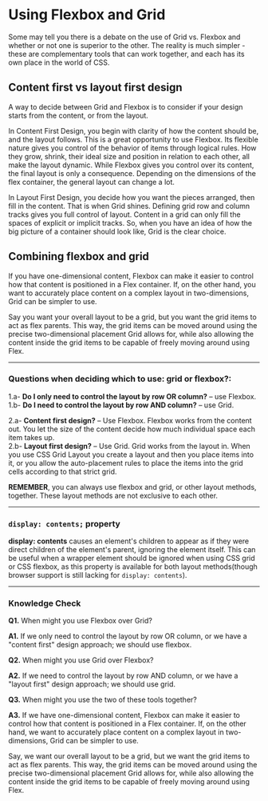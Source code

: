 # Using Flexbox and Grid
Some may tell you there is a debate on the use of Grid vs. Flexbox and whether or not one is superior to the other. The reality is much simpler - these are complementary tools that can work together, and each has its own place in the world of CSS.

## Content first vs layout first design
A way to decide between Grid and Flexbox is to consider if your design starts from the content, or from the layout.

In Content First Design, you begin with clarity of how the content should be, and the layout follows. This is a great opportunity to use Flexbox. Its flexible nature gives you control of the behavior of items through logical rules. How they grow, shrink, their ideal size and position in relation to each other, all make the layout dynamic. While Flexbox gives you control over its content, the final layout is only a consequence. Depending on the dimensions of the flex container, the general layout can change a lot.

In Layout First Design, you decide how you want the pieces arranged, then fill in the content. That is when Grid shines. Defining grid row and column tracks gives you full control of layout. Content in a grid can only fill the spaces of explicit or implicit tracks. So, when you have an idea of how the big picture of a container should look like, Grid is the clear choice.

## Combining flexbox and grid
If you have one-dimensional content, Flexbox can make it easier to control how that content is positioned in a Flex container. If, on the other hand, you want to accurately place content on a complex layout in two-dimensions, Grid can be simpler to use.

Say you want your overall layout to be a grid, but you want the grid items to act as flex parents. This way, the grid items can be moved around using the precise two-dimensional placement Grid allows for, while also allowing the content inside the grid items to be capable of freely moving around using Flex.

---
### Questions when deciding which to use: grid or flexbox?:
1.a- **Do I only need to control the layout by row OR column?** – use Flexbox.<br>
1.b- **Do I need to control the layout by row AND column?** – use Grid.<br>

2.a- **Content first design?** – Use Flexbox. Flexbox works from the content out. You let the size of the content decide how much individual space each item takes up.<br>
2.b- **Layout first design?** – Use Grid. Grid works from the layout in. When you use CSS Grid Layout you create a layout and then you place items into it, or you allow the auto-placement rules to place the items into the grid cells according to that strict grid.

**REMEMBER**, you can always use flexbox and grid, or other layout methods, together. These layout methods are not exclusive to each other.

---
### `display: contents;` property
**display: contents** causes an element's children to appear as if they were direct children of the element's parent, ignoring the element itself. This can be useful when a wrapper element should be ignored when using CSS grid or CSS flexbox, as this property is available for both layout methods(though browser support is still lacking for `display: contents`).

---

### Knowledge Check

**Q1.** When might you use Flexbox over Grid?

**A1.** If we only need to control the layout by row OR column, or we have a "content first" design approach; we should use flexbox.

**Q2.** When might you use Grid over Flexbox?

**A2.** If we need to control the layout by row AND column, or we have a "layout first" design approach; we should use grid.

**Q3.** When might you use the two of these tools together?

**A3.** If we have one-dimensional content, Flexbox can make it easier to control how that content is positioned in a Flex container. If, on the other hand, we want to accurately place content on a complex layout in two-dimensions, Grid can be simpler to use.

Say, we want our overall layout to be a grid, but we want the grid items to act as flex parents. This way, the grid items can be moved around using the precise two-dimensional placement Grid allows for, while also allowing the content inside the grid items to be capable of freely moving around using Flex.